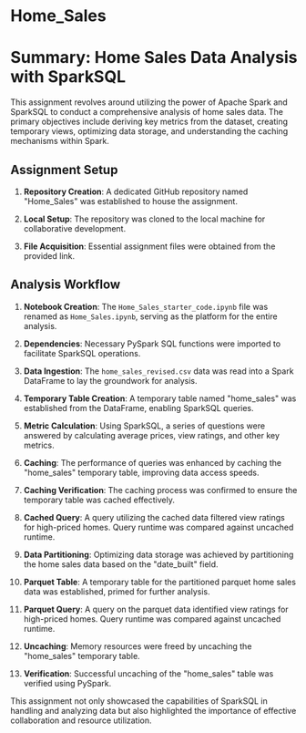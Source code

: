 # Home_Sales

# Summary: Home Sales Data Analysis with SparkSQL

This assignment revolves around utilizing the power of Apache Spark and SparkSQL to conduct a comprehensive analysis of home sales data. The primary objectives include deriving key metrics from the dataset, creating temporary views, optimizing data storage, and understanding the caching mechanisms within Spark.

## Assignment Setup

1. **Repository Creation**: A dedicated GitHub repository named "Home_Sales" was established to house the assignment.

2. **Local Setup**: The repository was cloned to the local machine for collaborative development.

3. **File Acquisition**: Essential assignment files were obtained from the provided link.

## Analysis Workflow

1. **Notebook Creation**: The `Home_Sales_starter_code.ipynb` file was renamed as `Home_Sales.ipynb`, serving as the platform for the entire analysis.

2. **Dependencies**: Necessary PySpark SQL functions were imported to facilitate SparkSQL operations.

3. **Data Ingestion**: The `home_sales_revised.csv` data was read into a Spark DataFrame to lay the groundwork for analysis.

4. **Temporary Table Creation**: A temporary table named "home_sales" was established from the DataFrame, enabling SparkSQL queries.

5. **Metric Calculation**: Using SparkSQL, a series of questions were answered by calculating average prices, view ratings, and other key metrics.

6. **Caching**: The performance of queries was enhanced by caching the "home_sales" temporary table, improving data access speeds.

7. **Caching Verification**: The caching process was confirmed to ensure the temporary table was cached effectively.

8. **Cached Query**: A query utilizing the cached data filtered view ratings for high-priced homes. Query runtime was compared against uncached runtime.

9. **Data Partitioning**: Optimizing data storage was achieved by partitioning the home sales data based on the "date_built" field.

10. **Parquet Table**: A temporary table for the partitioned parquet home sales data was established, primed for further analysis.

11. **Parquet Query**: A query on the parquet data identified view ratings for high-priced homes. Query runtime was compared against uncached runtime.

12. **Uncaching**: Memory resources were freed by uncaching the "home_sales" temporary table.

13. **Verification**: Successful uncaching of the "home_sales" table was verified using PySpark.


This assignment not only showcased the capabilities of SparkSQL in handling and analyzing data but also highlighted the importance of effective collaboration and resource utilization.

